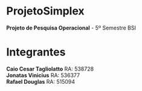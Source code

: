 # ProjetoSimplex

<b>Projeto de Pesquisa Operacional</b> - 5º Semestre BSI

<h1>Integrantes</h1>

<b>Caio Cesar Tagliolatto</b> RA: 538728</br>
<b>Jonatas Vinicius</b> RA: 536377<br>
<b>Rafael Douglas</b> RA: 515094

